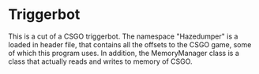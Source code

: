 # Triggerbot
This is a cut of a CSGO triggerbot. The namespace "Hazedumper" is a loaded in header file, that contains all the offsets to the CSGO game, some of which this program uses. In addition, the MemoryManager class is a class that actually reads and writes to memory of CSGO. 
